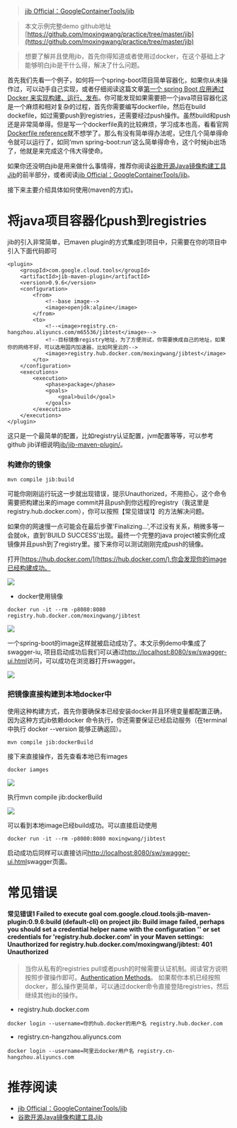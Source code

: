 > [jib Official：GoogleContainerTools/jib](https://github.com/GoogleContainerTools/jib)

> 本文示例完整demo github地址 [https://github.com/moxingwang/practice/tree/master/jib](https://github.com/moxingwang/practice/tree/master/jib)

> 想要了解并且使用jib，首先你得知道或者使用过docker，在这个基础上才能够明白jib是干什么得，解决了什么问题。


首先我们先看一个例子，如何将一个spring-boot项目简单容器化，如果你从未操作过，可以动手自己实现，或者仔细阅读这篇文章[第一个 spring Boot 应用通过Docker 来实现构建、运行、发布](https://blog.csdn.net/u010046908/article/details/56008445)。你可能发现如果需要把一个java项目容器化这是一个麻烦和相对复杂的过程，首先你需要编写dockerfile，然后在build dockefile，如过需要push到registries，还需要经过push操作。虽然build和push还是非常简单得。但是写一个dockerfile真的比较麻烦，学习成本也高，看看官网[Dockerfile reference](https://docs.docker.com/engine/reference/builder/#usage)就不想学了。那么有没有简单得办法呢，记住几个简单得命令就可以运行了，如同‘mvn spring-boot:run’这么简单得命令，这个时候jib出场了，他就是来完成这个伟大得使命。

如果你还没明白jib是用来做什么事情得，推荐你阅读[谷歌开源Java镜像构建工具Jib](http://www.infoq.com/cn/news/2018/07/google-opensource-Jib)的前半部分，或者阅读[jib Official：GoogleContainerTools/jib](https://github.com/GoogleContainerTools/jib)。

接下来主要介绍具体如何使用(maven的方式)。

# 将java项目容器化push到registries
jib的引入非常简单，已maven plugin的方式集成到项目中，只需要在你的项目中引入下面代码即可
````
<plugin>
    <groupId>com.google.cloud.tools</groupId>
    <artifactId>jib-maven-plugin</artifactId>
    <version>0.9.6</version>
    <configuration>
        <from>
            <!--base image-->
            <image>openjdk:alpine</image>
        </from>
        <to>
            <!--<image>registry.cn-hangzhou.aliyuncs.com/m65536/jibtest</image>-->
            <!--目标镜像registry地址，为了方便测试，你需要换成自己的地址，如果你的网络不好，可以选用国内加速器，比如阿里云的-->
            <image>registry.hub.docker.com/moxingwang/jibtest</image>
        </to>
    </configuration>
    <executions>
        <execution>
            <phase>package</phase>
            <goals>
                <goal>build</goal>
            </goals>
        </execution>
    </executions>
</plugin>

````
这只是一个最简单的配置，比如registry认证配置，jvm配置等等，可以参考github jib详细说明[jib/jib-maven-plugin/](https://github.com/GoogleContainerTools/jib/tree/master/jib-maven-plugin#from-object)。

### 构建你的镜像
````
mvn compile jib:build
````

可能你刚刚运行玩这一步就出现错误，提示Unauthorized，不用担心，这个命令需要把构建出来的image commit并且push到你远程的registry（我这里是registry.hub.docker.com），你可以按照【常见错误1】的方法解决问题。

如果你的网速慢一点可能会在最后步骤'Finalizing...',不过没有关系，稍微多等一会就ok，直到'BUILD SUCCESS'出现。最终一个完整的java project被实例化成镜像并且push到了registry里。接下来你可以测试刚刚完成push的镜像。

打开[https://hub.docker.com/](https://hub.docker.com/),你会发现你的image已经构建成功。

![](https://raw.githubusercontent.com/moxingwang/resource/master/image/other/jib/jibtest-hub.png?raw=true)

* docker使用镜像
````
docker run -it --rm -p8080:8080 registry.hub.docker.com/moxingwang/jibtest
````
![](https://raw.githubusercontent.com/moxingwang/resource/master/image/other/jib/docker-ps.png?raw=true)

一个spring-boot的image这样就被启动成功了。本文示例demo中集成了swagger-iu, 项目启动成功后我们可以通过[http://localhost:8080/sw/swagger-ui.html](http://localhost:8080/sw/swagger-ui.html)访问，可以成功在浏览器打开swagger。

![](https://raw.githubusercontent.com/moxingwang/resource/master/image/other/jib/jib-swagger.png?raw=true)


### 把镜像直接构建到本地docker中
使用这种构建方式，首先你要确保本已经安装docker并且环境变量都配置正确，因为这种方式jib依赖docker 命令执行，你还需要保证已经启动服务（在terminal中执行 docker --version 能够正确返回）。

````
mvn compile jib:dockerBuild
````

接下来直接操作，首先查看本地已有images
````
docker iamges
````

![](https://raw.githubusercontent.com/moxingwang/resource/master/image/other/jib/local-images1.png?raw=true)

执行mvn compile jib:dockerBuild

![](https://raw.githubusercontent.com/moxingwang/resource/master/image/other/jib/local-jib-success.png?raw=true)

可以看到本地image已经build成功。可以直接启动使用
````
docker run -it --rm -p8080:8080 moxingwang/jibtest
````

启动成功后同样可以直接访问[http://localhost:8080/sw/swagger-ui.html](http://localhost:8080/sw/swagger-ui.html)swagger页面。

# 常见错误
#### 常见错误1  Failed to execute goal com.google.cloud.tools:jib-maven-plugin:0.9.6:build (default-cli) on project jib: Build image failed, perhaps you should set a credential helper name with the configuration '<from><credHelper>' or set credentials for 'registry.hub.docker.com' in your Maven settings: Unauthorized for registry.hub.docker.com/moxingwang/jibtest: 401 Unauthorized
> 当你从私有的registries pull或者push的时候需要认证机制。阅读官方说明按照步骤操作即可。[Authentication Methods](https://github.com/GoogleContainerTools/jib/blob/master/jib-maven-plugin/README.md)。
> 如果帮你本机已经按照docker，那么操作更简单，可以通过docker命令直接登陆registries，然后继续其他jib的操作。
* registry.hub.docker.com
````
docker login --username=你的hub.docker的用户名 registry.hub.docker.com
````

* registry.cn-hangzhou.aliyuncs.com
````
docker login --username=阿里云docker用户名 registry.cn-hangzhou.aliyuncs.com
````

# 推荐阅读
* [jib Official：GoogleContainerTools/jib](https://github.com/GoogleContainerTools/jib)
* [谷歌开源Java镜像构建工具Jib](http://www.infoq.com/cn/news/2018/07/google-opensource-Jib)